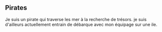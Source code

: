 ## Pirates

Je suis un pirate qui traverse les mer à la recherche de trésors.
je suis d'ailleurs actuellement entrain de débarque avec mon équipage sur une ile. 
